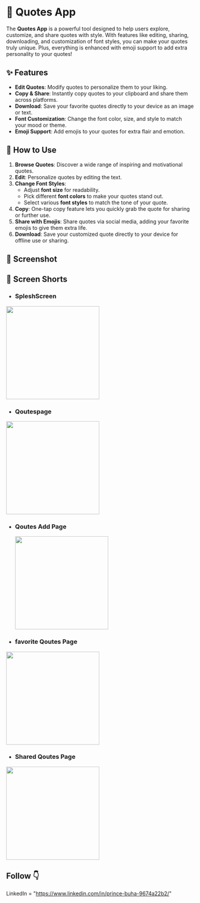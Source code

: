 # 📜 Quotes App

The **Quotes App** is a powerful tool designed to help users explore, customize, and share quotes with style. With features like editing, sharing, downloading, and customization of font styles, you can make your quotes truly unique. Plus, everything is enhanced with emoji support to add extra personality to your quotes!

## ✨ Features

- **Edit Quotes**: Modify quotes to personalize them to your liking.
- **Copy & Share**: Instantly copy quotes to your clipboard and share them across platforms.
- **Download**: Save your favorite quotes directly to your device as an image or text.
- **Font Customization**: Change the font color, size, and style to match your mood or theme.
- **Emoji Support**: Add emojis to your quotes for extra flair and emotion.

## 📲 How to Use

1. **Browse Quotes**: Discover a wide range of inspiring and motivational quotes.
2. **Edit**: Personalize quotes by editing the text.
3. **Change Font Styles**:
   - Adjust **font size** for readability.
   - Pick different **font colors** to make your quotes stand out.
   - Select various **font styles** to match the tone of your quote.
4. **Copy**: One-tap copy feature lets you quickly grab the quote for sharing or further use.
5. **Share with Emojis**: Share quotes via social media, adding your favorite emojis to give them extra life.
6. **Download**: Save your customized quote directly to your device for offline use or sharing.

## 📸 Screenshot 
## 📸 Screen Shorts 

- ### SpleshScreen
 <img src="https://github.com/user-attachments/assets/6632cd87-d8a7-4f61-9c90-9daf93926efd" width="250">

- ### Qoutespage
 <img src="https://github.com/user-attachments/assets/def6b4f7-9ddf-4d37-addf-723bd35a778e" width="250">

 - ### Qoutes Add Page
   <img src="https://github.com/user-attachments/assets/1c65145c-94a9-4f7c-a165-f67551e784eb" width="250">

 - ### favorite Qoutes Page
<img src="https://github.com/user-attachments/assets/d046dee5-585e-41bf-9066-c1ce643ac568" width="250">

 - ### Shared Qoutes Page
<img src="https://github.com/user-attachments/assets/d4fd5c03-42f2-40ed-9b32-264ac6c20b4f" width="250">


  ## Follow 👇
 LinkedIn  = "https://www.linkedin.com/in/prince-buha-9674a22b2/"


